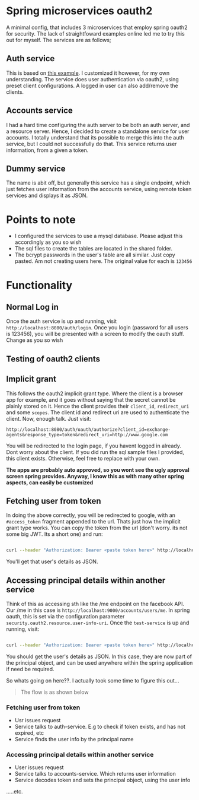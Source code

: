 # Spring microservices oauth2
A minimal config, that includes 3 microservices that employ spring oauth2 for security. The lack of straightfoward examples online led me to try this out for myself. The services are as follows;

## Auth service
This is based on [this example](https://github.com/leantony/spring-oauth-example/tree/master/oauth-server). I customized it however, for my own understanding. The service
does user authentication via oauth2, using preset client configurations. A logged in user can also add/remove the clients.

## Accounts service
I had a hard time configuring the auth server to be both an auth server, and a resource server. Hence, I decided to create a standalone service for user accounts. I totally understand that its possible to
merge this into the auth service, but I could not successfully do that.
This service returns user information, from a given a token.

## Dummy service
The name is abit off, but generally this service has a single endpoint, which just fetches user information from the accounts service, using remote token services and displays it as JSON.


# Points to note
+ I configured the services to use a mysql database. Please adjust this accordingly as you so wish
+ The sql files to create the tables are located in the shared folder.
+ The bcrypt passwords in the user's table are all similar. Just copy pasted. Am not creating users here. The original value for each is `123456`

# Functionality
## Normal Log in
Once the auth service is up and running, visit `http://localhost:8080/auth/login`. Once you login (password for all users is 123456), you
will be presented with a screen to modify the oauth stuff. Change as you so wish

## Testing of oauth2 clients

## Implicit grant
This follows the oauth2 implicit grant type. Where the client is a browser app for example, and it goes without saying that the secret 
cannot be plainly stored on it. Hence the client provides their `client_id`, `redirect_uri` and some `scopes`. The client id and redirect uri are used to authenticate the client. 
Now, enough talk. Just visit:

`http://localhost:8080/auth/oauth/authorize?client_id=exchange-agents&response_type=token&redirect_uri=http://www.google.com`

You will be redirected to the login page, if you havent logged in already. Dont worry about the client. If you did run the sql sample files I provided, this client exists. Otherwise, 
feel free to replace with your own.

**The apps are probably auto approved, so you wont see the ugly approval screen spring provides. Anyway, I know this as with many other spring aspects, can easily be customized**

## Fetching user from token
In doing the above correctly, you will be redirected to google, with an `#access_token` fragment appended to the url. Thats just how the implicit grant type works. You can 
copy the token from the url (don't worry. its not some big JWT. Its a short one) and run: 

```bash

curl --header "Authorization: Bearer <paste token here>" http://localhost:9000/accounts/users/me

```
You'll get that user's details as JSON.

## Accessing principal details within another service
Think of this as accessing sth like the /me endpoint on the facebook API. 
Our /me in this case is `http://localhost:9000/accounts/users/me`. In spring oauth, this is set via the configuration parameter `security.oauth2.resource.user-info-uri`. 
Once the `test-service` is up and running, visit:

```bash

curl --header "Authorization: Bearer <paste token here>" http://localhost:9500/dummy/data/principal

```

You should get the user's details as JSON. In this case, they are now part of the principal object, and can be used anywhere within the spring application if need be required.

So whats going on here??. I actually took some time to figure this out...
> The flow is as shown below
### Fetching user from token
+ Usr issues request
+ Service talks to auth-service. E.g to check if token exists, and has not expired, etc
+ Service finds the user info by the principal name

### Accessing principal details within another service
+ User issues request
+ Service talks to accounts-service. Which returns user information
+ Service decodes token and sets the principal object, using the user info


.....etc.
